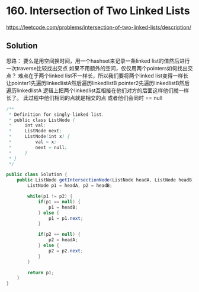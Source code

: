 # 160. Intersection of Two Linked Lists

https://leetcode.com/problems/intersection-of-two-linked-lists/description/

## Solution

 思路：
 要么是用空间换时间，用一个hashset来记录一条linked list的值然后进行一次traverse比较找出交点
 如果不用额外的空间，仅仅用两个pointers如何找出交点？
 难点在于两个linked list不一样长，所以我们要将两个linked list变得一样长
 让pointer1先遍历linkedlistA然后遍历linkedlistB
 pointer2先遍历linkedlistB然后遍历linkedlistA
 逻辑上把两个linkedlist互相接在他们对方的后面这样他们就一样长了。
 此过程中他们相同的点就是相交的点
 或者他们会同时 == null

```java
/**
 * Definition for singly-linked list.
 * public class ListNode {
 *     int val;
 *     ListNode next;
 *     ListNode(int x) {
 *         val = x;
 *         next = null;
 *     }
 * }
 */

public class Solution {
    public ListNode getIntersectionNode(ListNode headA, ListNode headB) {
        ListNode p1 = headA, p2 = headB;

        while(p1 != p2) {
            if(p1 == null) {
                p1 = headB;
            } else {
                p1 = p1.next;
            }

            if(p2 == null) {
                p2 = headA;
            } else {
                p2 = p2.next;
            }
        }

        return p1;
    }
}
```